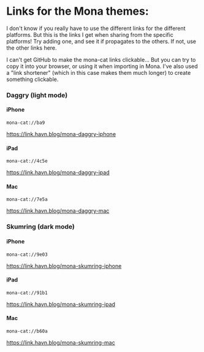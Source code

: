 # Links for the Mona themes:

I don't know if you really have to use the different links for the different platforms. But this is the links I get when sharing from the specific platforms! Try adding one, and see it if propagates to the others. If not, use the other links here.

I can't get GitHub to make the mona-cat links clickable… But you can try to copy it into your browser, or using it when importing in Mona. I've also used a "link shortener" (which in this case makes them much longer) to create something clickable.

### Daggry (light mode)

#### iPhone

```
mona-cat://ba9
```

https://link.havn.blog/mona-daggry-iphone

#### iPad

```
mona-cat://4c5e
```

https://link.havn.blog/mona-daggry-ipad

#### Mac

```
mona-cat://7e5a
```

https://link.havn.blog/mona-daggry-mac

### Skumring (dark mode)

#### iPhone

```
mona-cat://9e03
```

https://link.havn.blog/mona-skumring-iphone

#### iPad

```
mona-cat://91b1
```

https://link.havn.blog/mona-skumring-ipad

#### Mac

```
mona-cat://b60a
```

https://link.havn.blog/mona-skumring-mac
